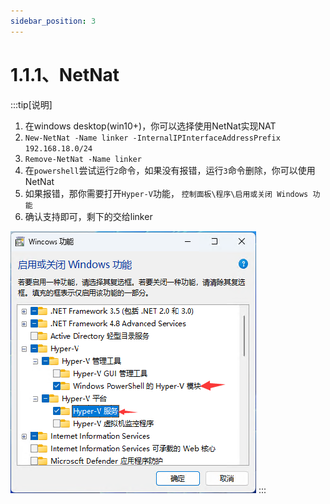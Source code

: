 ```yaml
---
sidebar_position: 3
---
```


# 1.1.1、NetNat

:::tip[说明]

1. 在windows desktop(win10+)，你可以选择使用NetNat实现NAT
2. `New-NetNat -Name linker -InternalIPInterfaceAddressPrefix 192.168.18.0/24`
3. `Remove-NetNat -Name linker`
4. 在`powershell`尝试运行`2`命令，如果没有报错，运行`3`命令删除，你可以使用NetNat
5. 如果报错，那你需要打开`Hyper-V`功能， `控制面板\程序\启用或关闭 Windows 功能`
6. 确认支持即可，剩下的交给linker

![Docusaurus Plushie](./img/hyper-v.png)
:::


